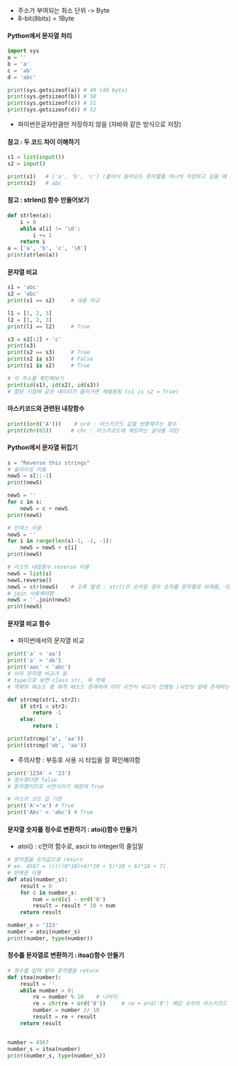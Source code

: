 - 주소가 부여되는 최소 단위 -> Byte
- 8-bit(8bits) = 1Byte

#### Python에서 문자열 처리
```python
import sys
a = ''
b = 'a'
c = 'ab'
d = 'abc'

print(sys.getsizeof(a)) # 49 (49 byte)
print(sys.getsizeof(b)) # 50
print(sys.getsizeof(c)) # 51
print(sys.getsizeof(d)) # 52

```
- 파이썬은글자만큼만 저장하지 않음 (자바와 같은 방식으로 저장)

#### 참고 : 두 코드 차이 이해하기
```python
s1 = list(input())
s2 = input()

print(s1)   # ['a', 'b', 'c'] (붙어서 들어오는 문자열을 하나씩 저장하고 싶을 때 사용)
print(s2)   # abc
```

#### 참고 : strlen() 함수 만들어보기
```python
def strlen(a):
    i = 0
    while a[i] != '\0':
        i += 1
    return i
a = ['a', 'b', 'c', '\0']
print(strlen(a))
```

#### 문자열 비교
```python
s1 = 'abc'
s2 = 'abc'
print(s1 == s2)     # 내용 비교

l1 = [1, 2, 3]
l2 = [1, 2, 3]
print(l1 == l2)     # True

s3 = s1[:2] + 'c'
print(s3)
print(s2 == s3)     # True
print(s2 is s3)     # False
print(s1 is s2)     # True

# 각 주소를 확인해보기
print(id(s1), id(s2), id(s3))
# 할당 시점에 같은 데이터가 들어가면 재활용됨 (s1 is s2 = True)
```

#### 아스키코드와 관련된 내장함수
```python
print((ord('A')))    # ord : 아스키코드 값을 반환해주는 함수
print(chr(65))      # chr : 아스키코드에 해당하는 글자를 리턴

```

#### Python에서 문자열 뒤집기
```python
s = "Reverse this strings"
# 슬라이싱 이용
newS = s[::-1]
print(newS)

newS = ''
for c in s:
    newS = c + newS
print(newS)

# 인덱스 이용
newS = ''
for i in range(len(s)-1, -1, -1):
    newS = newS + s[i]
print(newS)

# 리스트 내장함수 reverse 이용
newS = list(s)
newS.reverse()
newS = str(newS)    # 오류 발생 : str()은 숫자일 경우 숫자를 문자열로 바꿔줌, 리스트를 바꿀 수 없음
# join 사용해야함
newS = ''.join(newS)
print(newS)
```

#### 문자열 비교 함수
- 파이썬에서의 문자열 비교
```python
print('a' < 'aa')
print('a' > 'ab')
print('aac' < 'abc')
# 이미 문자열 비교가 됨
# type으로 보면 class str, 즉 객체
# 객체의 메소드 중 매직 메소드 존재하여 이미 사전식 비교가 진행됨 (사전상 앞에 존재하는 것이 작다고 판단됨)
```

```python
def strcmp(str1, str2):
    if str1 < str2:
        return -1
    else:
        return 1

print(strcmp('a', 'aa'))
print(strcmp('ab', 'aa'))
```

- 주의사항 : 부등호 사용 시 타입을 잘 확인해야함
```python
print('1234' < '23')
# 정수였다면 false
# 문자열이므로 사전식이기 때문에 True

# 아스키 코드 값 기준
print('A'<'a') # True
print('Abc' < 'abc') # True
```

#### 문자열 숫자를 정수로 변환하기 : atoi()함수 만들기
- atoi() : c언어 함수로, ascii to integer의 줄임말
```python
# 문자열을 숫자값으로 return
# ex. 4567 = (((((0*10)+4)*10 + 5)*10 + 6)*10 + 7)
# 반복문 이용
def atoi(number_s):
    result = 0
    for c in number_s:
        num = ord(c) - ord('0')
        result = result * 10 + num
    return result

number_s = '123'
number = atoi(number_s)
print(number, type(number))
```

#### 정수를 문자열로 변환하기 : itoa()함수 만들기
```python
# 정수를 입력 받아 문자열을 return
def itoa(number):
    result = ''
    while number > 0:       
        re = number % 10    # 나머지
        re = chr(re + ord('0'))     # re + ord('0') 해당 숫자의 아스키코드 값 구하기
        number = number // 10
        result = re + result
    return result


number = 4567
number_s = itoa(number)
print(number_s, type(number_s))
```